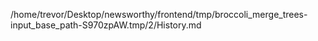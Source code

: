 /home/trevor/Desktop/newsworthy/frontend/tmp/broccoli_merge_trees-input_base_path-S970zpAW.tmp/2/History.md